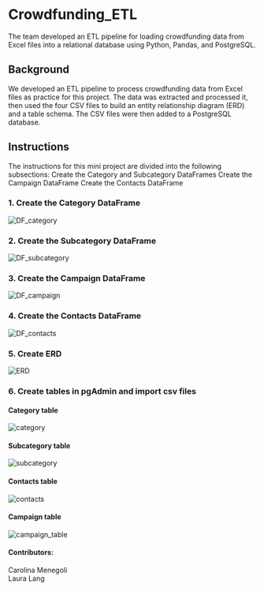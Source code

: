 # Crowdfunding_ETL
The team developed an ETL pipeline for loading crowdfunding data from Excel files into a relational database using Python, Pandas, and PostgreSQL. 

## Background 

We developed an ETL pipeline to process crowdfunding data from Excel files as practice for this project. The data was extracted and processed it, then used the four CSV files to build an entity relationship diagram (ERD) and a table schema. The CSV files were then added to a PostgreSQL database.

## Instructions

The instructions for this mini project are divided into the following subsections:
Create the Category and Subcategory DataFrames
Create the Campaign DataFrame
Create the Contacts DataFrame

### 1. Create the Category DataFrame
![DF_category](Images/df_category.png)
### 2. Create the Subcategory DataFrame
![DF_subcategory](Images/df_subcategory.png)
### 3. Create the Campaign DataFrame 
![DF_campaign](Images/df_campaign.png)
### 4. Create the Contacts DataFrame
![DF_contacts](Images/df_contacts.png)
### 5. Create ERD
![ERD](Images/ERD1.png)
### 6. Create tables in pgAdmin and import csv files
#### Category table
![category](Images/category_table.png)
#### Subcategory table
![subcategory](Images/subcategory_table.png)
#### Contacts table
![contacts](Images/contact_table.png)
#### Campaign table
![campaign_table](Images/campaign_table.png)

#### Contributors:
Carolina Menegoli  
Laura Lang